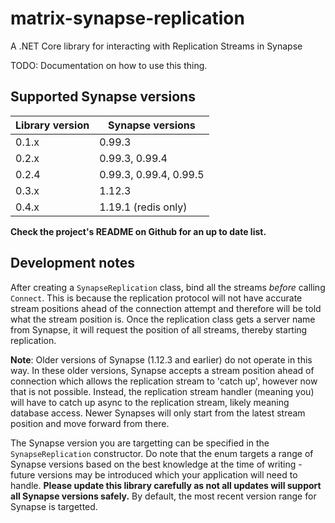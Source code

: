 # matrix-synapse-replication
A .NET Core library for interacting with Replication Streams in Synapse

TODO: Documentation on how to use this thing.

## Supported Synapse versions

| Library version | Synapse versions |
|-----------------|------------------|
| 0.1.x           | 0.99.3           |
| 0.2.x           | 0.99.3, 0.99.4   |
| 0.2.4           | 0.99.3, 0.99.4, 0.99.5   |
| 0.3.x           | 1.12.3           |
| 0.4.x           | 1.19.1 (redis only) |

**Check the project's README on Github for an up to date list.**

## Development notes

After creating a `SynapseReplication` class, bind all the streams *before* calling `Connect`. This is because the replication protocol will
not have accurate stream positions ahead of the connection attempt and therefore will be told what the stream position is. Once the replication
class gets a server name from Synapse, it will request the position of all streams, thereby starting replication.

**Note**: Older versions of Synapse (1.12.3 and earlier) do not operate in this way. In these older versions, Synapse accepts a stream position
ahead of connection which allows the replication stream to 'catch up', however now that is not possible. Instead, the replication stream handler
(meaning you) will have to catch up async to the replication stream, likely meaning database access. Newer Synapses will only start from the
latest stream position and move forward from there.

The Synapse version you are targetting can be specified in the `SynapseReplication` constructor. Do note that the enum targets a range of Synapse
versions based on the best knowledge at the time of writing - future versions may be introduced which your application will need to handle. **Please
update this library carefully as not all updates will support all Synapse versions safely.** By default, the most recent version range for Synapse
is targetted.
